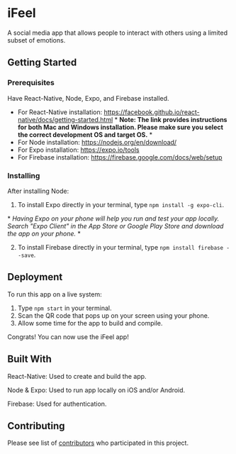 # iFeel

A social media app that allows people to interact with others using a limited subset of emotions.

## Getting Started


### Prerequisites

Have React-Native, Node, Expo, and Firebase installed.
- For React-Native installation: <https://facebook.github.io/react-native/docs/getting-started.html>
\* **Note: The link provides instructions for both Mac and Windows installation. Please make sure you select the correct development OS and target OS.** \*
- For Node installation: <https://nodejs.org/en/download/>
- For Expo installation: <https://expo.io/tools>
- For Firebase installation: <https://firebase.google.com/docs/web/setup>

### Installing

After installing Node:
1. To install Expo directly in your terminal, type `npm install -g expo-cli`.

\* *Having Expo on your phone will help you run and test your app locally. Search "Expo Client" in the App Store or Google Play Store and download the app on your phone.* \*

2. To install Firebase directly in your terminal, type `npm install firebase --save`.


## Deployment

To run this app on a live system:
1. Type `npm start` in your terminal.
2. Scan the QR code that pops up on your screen using your phone.
3. Allow some time for the app to build and compile.

Congrats! You can now use the iFeel app!

## Built With

React-Native: Used to create and build the app.

Node & Expo: Used to run app locally on iOS and/or Android.

Firebase: Used for authentication.

## Contributing

Please see list of [contributors](https://github.com/CS196Illinois/iFeel/graphs/contributors) who participated in this project.
